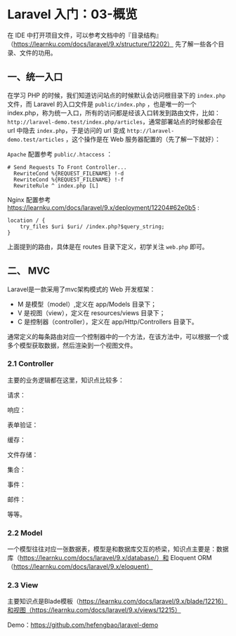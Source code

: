 # Laravel 入门：03-概览

在 IDE 中打开项目文件，可以参考文档中的『目录结构』（https://learnku.com/docs/laravel/9.x/structure/12202） 先了解一些各个目录、文件的功用。

## 一、统一入口

在学习 PHP 的时候，我们知道访问站点的时候默认会访问根目录下的 `index.php` 文件，而 Laravel 的入口文件是 `public/index.php`  ，也是唯一的一个 index.php，称为统一入口，所有的访问都是经该入口转发到路由文件，比如： `http://laravel-demo.test/index.php/articles`，通常部署站点的时候都会在  url 中隐去 `index.php`，于是访问的 url 变成 `http://laravel-demo.test/articles` ，这个操作是在 Web 服务器配置的（先了解一下就好）：

`Apache` 配置参考 `public/.htaccess` ：

```
# Send Requests To Front Controller...
  RewriteCond %{REQUEST_FILENAME} !-d
  RewriteCond %{REQUEST_FILENAME} !-f
  RewriteRule ^ index.php [L]
```

Nginx 配置参考 https://learnku.com/docs/laravel/9.x/deployment/12204#62e0b5 :

```
location / {
    try_files $uri $uri/ /index.php?$query_string;
}
```

上面提到的路由，具体是在 routes 目录下定义，初学关注 `web.php` 即可。

## 二、 MVC

Laravel是一款采用了mvc架构模式的 Web 开发框架：

- M 是模型（model）,定义在 app/Models 目录下；
- V 是视图（view），定义在 resources/views 目录下；
- C 是控制器（controller），定义在 app/Http/Controllers 目录下。

通常定义的每条路由对应一个控制器中的一个方法，在该方法中，可以根据一个或多个模型获取数据，然后渲染到一个视图文件。

### 2.1 Controller

主要的业务逻辑都在这里，知识点比较多：

请求：

响应：

表单验证：

缓存：

文件存储：

集合：

事件：

邮件：

等等。

### 2.2 Model

一个模型往往对应一张数据表，模型是和数据库交互的桥梁，知识点主要是：数据库（https://learnku.com/docs/laravel/9.x/database/）和 Eloquent ORM （https://learnku.com/docs/laravel/9.x/eloquent）

### 2.3 View

主要知识点是Blade模板（https://learnku.com/docs/laravel/9.x/blade/12216）和视图（https://learnku.com/docs/laravel/9.x/views/12215）

Demo：https://github.com/hefengbao/laravel-demo